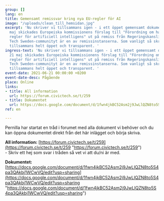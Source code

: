 ```yaml
---
group: []
lang: en
title: Gemensamt remissvar kring nya EU-regler för AI
image: "/uploads/clean_till_hemsidan.jpg"
excerpt: 'Nu skriver vi tillsammans igen - i ett öppet gemensamt dokument!  Den 21
  maj skickades Europeiska kommissionens förslag till "Förordning om harmoniserade
  regler för artificiell intelligens" ut på remiss från Regeringskansliet, och Civic
  Tech Sweden-communityt är en av remissinstanserna. Som vanligt så skriver vi svaret
  tillsammans helt öppet och transparent. '
ingress-text: 'Nu skriver vi tillsammans igen - i ett öppet gemensamt dokument! Den
  21 maj skickades Europeiska kommissionens förslag till "Förordning om harmoniserade
  regler för artificiell intelligens" ut på remiss från Regeringskansliet, och Civic
  Tech Sweden-communityt är en av remissinstanserna. Som vanligt så skriver vi svaret
  tillsammans helt öppet och transparent. '
event-date: 2021-06-21 00:00:00 +0200
event-date-desc: Pågående
place: Online
links:
- title: All information
  url: https://forum.civictech.se/t/259
- title: Dokumentet
  url: https://docs.google.com/document/d/1fwn4jkBC52Asm2j9JwLlQZN8to5S4pa3QAkbj1WCwVQ/edit?usp=sharing
ref: en

---
```

Pernilla har startat en tråd i forumet med alla dokument vi behöver och du kan öppna dokumentet direkt från det här inlägget och börja skriva.  
  
**All information:** [https://forum.civictech.se/t/259](https://forum.civictech.se/t/259 "https://forum.civictech.se/t/259")  
\- Skriv ett hej som svar i tråden så vet vi att du/ni är med.  
  
**Dokumentet:** [https://docs.google.com/document/d/1fwn4jkBC52Asm2j9JwLlQZN8to5S4pa3QAkbj1WCwVQ/edit?usp=sharing](https://docs.google.com/document/d/1fwn4jkBC52Asm2j9JwLlQZN8to5S4pa3QAkbj1WCwVQ/edit?usp=sharing "https://docs.google.com/document/d/1fwn4jkBC52Asm2j9JwLlQZN8to5S4pa3QAkbj1WCwVQ/edit?usp=sharing")